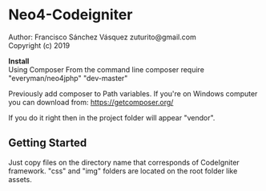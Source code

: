 <h1>Neo4-Codeigniter</h1>
Author: Francisco Sánchez Vásquez zuturito@gmail.com <br>
Copyright (c) 2019

<b>Install</b><br>
Using Composer
From the command line composer require "everyman/neo4jphp" "dev-master"

Previously add composer to Path variables.
If you're on Windows computer you can download from: https://getcomposer.org/

If you do it right then in the project folder will appear "vendor".


<h2>Getting Started</h2>

Just copy files on the directory name that corresponds of CodeIgniter framework.
"css" and "img" folders are located on the root folder like assets.
